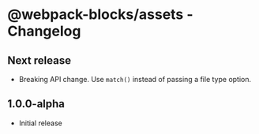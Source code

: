 # @webpack-blocks/assets - Changelog

## Next release

- Breaking API change. Use `match()` instead of passing a file type option.

## 1.0.0-alpha

- Initial release
